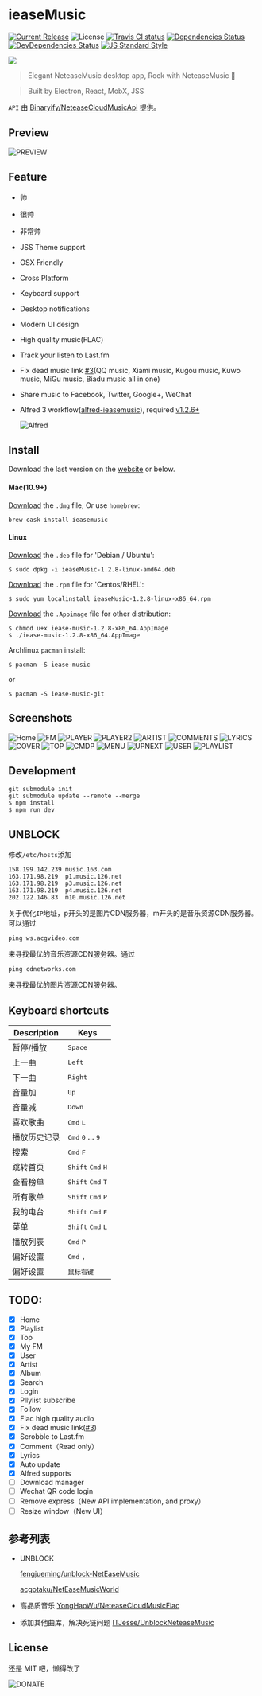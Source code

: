 # ieaseMusic

[![Current Release](https://img.shields.io/github/release/trazyn/ieaseMusic.svg?style=flat-square)](https://github.com/trazyn/ieaseMusic/releases)
![License](https://img.shields.io/github/license/trazyn/ieaseMusic.svg?style=flat-square)
[![Travis CI status](https://img.shields.io/travis/trazyn/ieaseMusic/dev.svg?style=flat-square)](https://travis-ci.org/trazyn/ieaseMusic/branches)
[![Dependencies Status](https://david-dm.org/trazyn/ieaseMusic/status.svg?style=flat-square)](https://david-dm.org/trazyn/ieaseMusic)
[![DevDependencies Status](https://david-dm.org/trazyn/ieaseMusic/dev-status.svg?style=flat-square)](https://david-dm.org/trazyn/ieaseMusic?type=dev)
[![JS Standard Style](https://img.shields.io/badge/code%20style-standard-brightgreen.svg?style=flat-square)](http://standardjs.com)


<img src="https://github.com/trazyn/ieaseMusic/blob/master/resource/128x128.png" />

> Elegant NeteaseMusic desktop app, Rock with NeteaseMusic :metal:

> Built by Electron, React, MobX, JSS

`API` 由 [Binaryify/NeteaseCloudMusicApi](https://github.com/Binaryify/NeteaseCloudMusicApi) 提供。


## Preview

![PREVIEW](https://github.com/trazyn/ieaseMusic/blob/dev/screenshots/preview.gif?raw=true)

## Feature
- 帅
- 很帅
- 非常帅
- JSS Theme support
- OSX Friendly
- Cross Platform
- Keyboard support
- Desktop notifications
- Modern UI design
- High quality music(FLAC)
- Track your listen to Last.fm
- Fix dead music link [#3](https://github.com/trazyn/ieaseMusic/issues/3)(QQ music, Xiami music, Kugou music, Kuwo music, MiGu music, Biadu music all in one)
- Share music to Facebook, Twitter, Google+, WeChat
- Alfred 3 workflow([alfred-ieasemusic](https://github.com/trazyn/alfred-ieasemusic)), required [v1.2.6+](https://github.com/trazyn/ieaseMusic/releases/latest)

  ![Alfred](https://github.com/trazyn/alfred-ieasemusic/raw/master/screenshots/menu.png?raw=true)

## Install

Download the last version on the [website](https://github.com/trazyn/ieaseMusic/releases/latest) or below.

#### Mac(10.9+)
[Download](https://github.com/trazyn/ieaseMusic/releases/download/v1.2.8/ieaseMusic-1.2.8-mac.dmg) the `.dmg` file, Or use `homebrew`:
```
brew cask install ieasemusic
```

#### Linux

[Download](https://github.com/trazyn/ieaseMusic/releases/download/v1.2.8/ieaseMusic-1.2.8-linux-amd64.deb) the `.deb` file for 'Debian / Ubuntu':
```
$ sudo dpkg -i ieaseMusic-1.2.8-linux-amd64.deb
```

[Download](https://github.com/trazyn/ieaseMusic/releases/download/v1.2.8/ieaseMusic-1.2.8-linux-x86_64.rpm) the `.rpm` file for 'Centos/RHEL':
```
$ sudo yum localinstall ieaseMusic-1.2.8-linux-x86_64.rpm
```

[Download](https://github.com/trazyn/ieaseMusic/releases/download/v1.2.8/iease-music-1.2.8-x86_64.AppImage) the `.Appimage` file for other distribution:
```
$ chmod u+x iease-music-1.2.8-x86_64.AppImage
$ ./iease-music-1.2.8-x86_64.AppImage
```

Archlinux `pacman` install:
```
$ pacman -S iease-music
```
or
```
$ pacman -S iease-music-git
```

## Screenshots

![Home](https://github.com/trazyn/ieaseMusic/blob/dev/screenshots/home.png?raw=true)
![FM](https://github.com/trazyn/ieaseMusic/blob/dev/screenshots/fm.png?raw=true)
![PLAYER](https://github.com/trazyn/ieaseMusic/blob/dev/screenshots/player.png?raw=true)
![PLAYER2](https://github.com/trazyn/ieaseMusic/blob/dev/screenshots/player-2.png?raw=true)
![ARTIST](https://github.com/trazyn/ieaseMusic/blob/dev/screenshots/artist.png?raw=true)
![COMMENTS](https://github.com/trazyn/ieaseMusic/blob/dev/screenshots/comments.png?raw=true)
![LYRICS](https://github.com/trazyn/ieaseMusic/blob/dev/screenshots/lyrics.png?raw=true)
![COVER](https://github.com/trazyn/ieaseMusic/blob/dev/screenshots/cover.png?raw=true)
![TOP](https://github.com/trazyn/ieaseMusic/blob/dev/screenshots/top.png?raw=true)
![CMDP](https://github.com/trazyn/ieaseMusic/blob/dev/screenshots/cmd+p.png?raw=true)
![MENU](https://github.com/trazyn/ieaseMusic/blob/dev/screenshots/menu.png?raw=true)
![UPNEXT](https://github.com/trazyn/ieaseMusic/blob/dev/screenshots/upnext.png?raw=true)
![USER](https://github.com/trazyn/ieaseMusic/blob/dev/screenshots/user.png?raw=true)
![PLAYLIST](https://github.com/trazyn/ieaseMusic/blob/dev/screenshots/playlist.png?raw=true)

## Development
```
git submodule init
git submodule update --remote --merge
$ npm install
$ npm run dev
```

## UNBLOCK
修改`/etc/hosts`添加
```
158.199.142.239 music.163.com
163.171.98.219  p1.music.126.net
163.171.98.219  p3.music.126.net
163.171.98.219  p4.music.126.net
202.122.146.83  m10.music.126.net
```

关于优化`IP`地址，p开头的是图片CDN服务器，m开头的是音乐资源CDN服务器。可以通过
```
ping ws.acgvideo.com
```
来寻找最优的音乐资源CDN服务器。通过
```
ping cdnetworks.com
```
来寻找最优的图片资源CDN服务器。

## Keyboard shortcuts

Description            | Keys
-----------------------| -----------------------
暂停/播放              | <kbd>Space</kbd>
上一曲                 | <kbd>Left</kbd>
下一曲                 | <kbd>Right</kbd>
音量加                 | <kbd>Up</kbd>
音量减                 | <kbd>Down</kbd>
喜欢歌曲               | <kbd>Cmd</kbd> <kbd>L</kbd>
播放历史记录           | <kbd>Cmd</kbd> <kbd>0</kbd> ... <kbd>9</kbd>
搜索                   | <kbd>Cmd</kbd> <kbd>F</kbd>
跳转首页               | <kbd>Shift</kbd> <kbd>Cmd</kbd> <kbd>H</kbd>
查看榜单               | <kbd>Shift</kbd> <kbd>Cmd</kbd> <kbd>T</kbd>
所有歌单               | <kbd>Shift</kbd> <kbd>Cmd</kbd> <kbd>P</kbd>
我的电台               | <kbd>Shift</kbd> <kbd>Cmd</kbd> <kbd>F</kbd>
菜单                   | <kbd>Shift</kbd> <kbd>Cmd</kbd> <kbd>L</kbd>
播放列表               | <kbd>Cmd</kbd> <kbd>P</kbd>
偏好设置               | <kbd>Cmd</kbd> <kbd>,</kbd>
偏好设置               | <kbd>鼠标右键</kbd>

## TODO:
- [x] Home
- [x] Playlist
- [x] Top
- [x] My FM
- [x] User
- [x] Artist
- [x] Album
- [x] Search
- [x] Login
- [x] Pllylist subscribe
- [x] Follow
- [x] Flac high quality audio
- [x] Fix dead music link([#3](https://github.com/trazyn/ieaseMusic/issues/3))
- [x] Scrobble to Last.fm
- [x] Comment（Read only）
- [x] Lyrics
- [x] Auto update
- [x] Alfred supports
- [ ] Download manager
- [ ] Wechat QR code login
- [ ] Remove express（New API implementation, and proxy）
- [ ] Resize window（New UI）

## 参考列表
- UNBLOCK

  [fengjueming/unblock-NetEaseMusic](https://github.com/fengjueming/unblock-NetEaseMusic)
  
   [acgotaku/NetEaseMusicWorld](https://github.com/acgotaku/NetEaseMusicWorld)
- 高品质音乐
  [YongHaoWu/NeteaseCloudMusicFlac](https://github.com/YongHaoWu/NeteaseCloudMusicFlac)
- 添加其他曲库，解决死链问题
  [ITJesse/UnblockNeteaseMusic](https://github.com/ITJesse/UnblockNeteaseMusic)

## License
还是 MIT 吧，懒得改了

![DONATE](https://github.com/trazyn/ieaseMusic/blob/dev/resource/donate.png?raw=true)

